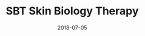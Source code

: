 ---
title:          "SBT Skin Biology Therapy"
date:           "2018-07-05"
draft:          false
robotsExclude:  true
---